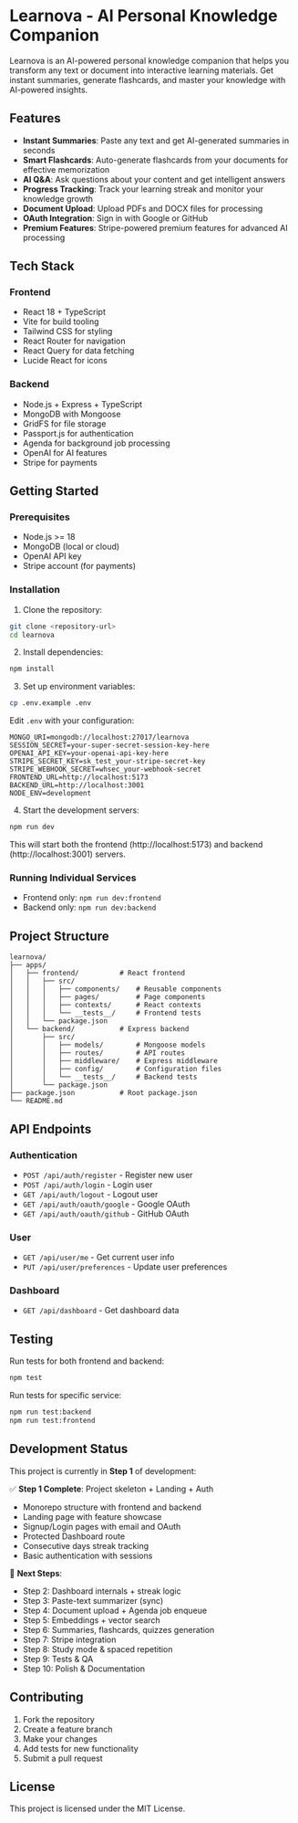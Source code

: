 # Learnova - AI Personal Knowledge Companion

Learnova is an AI-powered personal knowledge companion that helps you transform any text or document into interactive learning materials. Get instant summaries, generate flashcards, and master your knowledge with AI-powered insights.

## Features

- **Instant Summaries**: Paste any text and get AI-generated summaries in seconds
- **Smart Flashcards**: Auto-generate flashcards from your documents for effective memorization
- **AI Q&A**: Ask questions about your content and get intelligent answers
- **Progress Tracking**: Track your learning streak and monitor your knowledge growth
- **Document Upload**: Upload PDFs and DOCX files for processing
- **OAuth Integration**: Sign in with Google or GitHub
- **Premium Features**: Stripe-powered premium features for advanced AI processing

## Tech Stack

### Frontend
- React 18 + TypeScript
- Vite for build tooling
- Tailwind CSS for styling
- React Router for navigation
- React Query for data fetching
- Lucide React for icons

### Backend
- Node.js + Express + TypeScript
- MongoDB with Mongoose
- GridFS for file storage
- Passport.js for authentication
- Agenda for background job processing
- OpenAI for AI features
- Stripe for payments

## Getting Started

### Prerequisites

- Node.js >= 18
- MongoDB (local or cloud)
- OpenAI API key
- Stripe account (for payments)

### Installation

1. Clone the repository:
```bash
git clone <repository-url>
cd learnova
```

2. Install dependencies:
```bash
npm install
```

3. Set up environment variables:
```bash
cp .env.example .env
```

Edit `.env` with your configuration:
```env
MONGO_URI=mongodb://localhost:27017/learnova
SESSION_SECRET=your-super-secret-session-key-here
OPENAI_API_KEY=your-openai-api-key-here
STRIPE_SECRET_KEY=sk_test_your-stripe-secret-key
STRIPE_WEBHOOK_SECRET=whsec_your-webhook-secret
FRONTEND_URL=http://localhost:5173
BACKEND_URL=http://localhost:3001
NODE_ENV=development
```

4. Start the development servers:
```bash
npm run dev
```

This will start both the frontend (http://localhost:5173) and backend (http://localhost:3001) servers.

### Running Individual Services

- Frontend only: `npm run dev:frontend`
- Backend only: `npm run dev:backend`

## Project Structure

```
learnova/
├── apps/
│   ├── frontend/          # React frontend
│   │   ├── src/
│   │   │   ├── components/    # Reusable components
│   │   │   ├── pages/         # Page components
│   │   │   ├── contexts/      # React contexts
│   │   │   └── __tests__/     # Frontend tests
│   │   └── package.json
│   └── backend/           # Express backend
│       ├── src/
│       │   ├── models/        # Mongoose models
│       │   ├── routes/        # API routes
│       │   ├── middleware/    # Express middleware
│       │   ├── config/        # Configuration files
│       │   └── __tests__/     # Backend tests
│       └── package.json
├── package.json           # Root package.json
└── README.md
```

## API Endpoints

### Authentication
- `POST /api/auth/register` - Register new user
- `POST /api/auth/login` - Login user
- `GET /api/auth/logout` - Logout user
- `GET /api/auth/oauth/google` - Google OAuth
- `GET /api/auth/oauth/github` - GitHub OAuth

### User
- `GET /api/user/me` - Get current user info
- `PUT /api/user/preferences` - Update user preferences

### Dashboard
- `GET /api/dashboard` - Get dashboard data

## Testing

Run tests for both frontend and backend:
```bash
npm test
```

Run tests for specific service:
```bash
npm run test:backend
npm run test:frontend
```

## Development Status

This project is currently in **Step 1** of development:

✅ **Step 1 Complete**: Project skeleton + Landing + Auth
- Monorepo structure with frontend and backend
- Landing page with feature showcase
- Signup/Login pages with email and OAuth
- Protected Dashboard route
- Consecutive days streak tracking
- Basic authentication with sessions

🔄 **Next Steps**:
- Step 2: Dashboard internals + streak logic
- Step 3: Paste-text summarizer (sync)
- Step 4: Document upload + Agenda job enqueue
- Step 5: Embeddings + vector search
- Step 6: Summaries, flashcards, quizzes generation
- Step 7: Stripe integration
- Step 8: Study mode & spaced repetition
- Step 9: Tests & QA
- Step 10: Polish & Documentation

## Contributing

1. Fork the repository
2. Create a feature branch
3. Make your changes
4. Add tests for new functionality
5. Submit a pull request

## License

This project is licensed under the MIT License.
